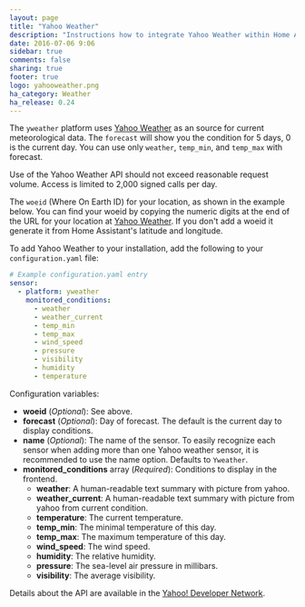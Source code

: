 ```yaml
---
layout: page
title: "Yahoo Weather"
description: "Instructions how to integrate Yahoo Weather within Home Assistant."
date: 2016-07-06 9:06
sidebar: true
comments: false
sharing: true
footer: true
logo: yahooweather.png
ha_category: Weather
ha_release: 0.24
---
```



The `yweather` platform uses [Yahoo Weather](https://www.yahoo.com/news/weather/) as an source for current meteorological data. The `forecast` will show you the condition for 5 days, 0 is the current day. You can use only `weather`, `temp_min`, and `temp_max` with forecast.

<p class='note warning'>
Use of the Yahoo Weather API should not exceed reasonable request volume. Access is limited to 2,000 signed calls per day.
</p>

The `woeid` (Where On Earth ID) for your location, as shown in the example below. You can find your woeid by copying the numeric digits at the end of the URL for your location at [Yahoo Weather](https://www.yahoo.com/news/weather/). If you don't add a woeid it generate it from Home Assistant's latitude and longitude.

To add Yahoo Weather to your installation, add the following to your `configuration.yaml` file:

```yaml
# Example configuration.yaml entry
sensor:
  - platform: yweather
    monitored_conditions:
      - weather
      - weather_current
      - temp_min
      - temp_max
      - wind_speed
      - pressure
      - visibility
      - humidity
      - temperature
```

Configuration variables:

- **woeid** (*Optional*): See above.
- **forecast** (*Optional*): Day of forecast. The default is the current day to display conditions.
- **name** (*Optional*): The name of the sensor. To easily recognize each sensor when adding more than one Yahoo weather sensor, it is recommended to use the name option. Defaults to `Yweather`. 
- **monitored_conditions** array (*Required*): Conditions to display in the frontend.
  - **weather**: A human-readable text summary with picture from yahoo.
  - **weather_current**: A human-readable text summary with picture from yahoo from current condition.
  - **temperature**: The current temperature.
  - **temp_min**: The minimal temperature of this day.
  - **temp_max**: The maximum temperature of this day.
  - **wind_speed**: The wind speed.
  - **humidity**: The relative humidity.
  - **pressure**: The sea-level air pressure in millibars.
  - **visibility**: The average visibility.


Details about the API are available in the [Yahoo! Developer Network](https://developer.yahoo.com/weather/).

